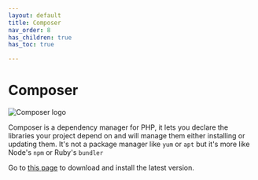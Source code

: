 ```yaml
---
layout: default
title: Composer
nav_order: 8
has_children: true
has_toc: true

---
```


# Composer

![Composer logo](https://getcomposer.org/img/logo-composer-transparent3.png)

Composer is a dependency manager for PHP, it lets you declare the libraries your project depend on and will manage them either installing or updating them. It's not a package manager like `yum` or `apt` but it's more like Node's `npm` or Ruby's `bundler`

Go to [this page](https://getcomposer.org/download) to download and install the latest version.